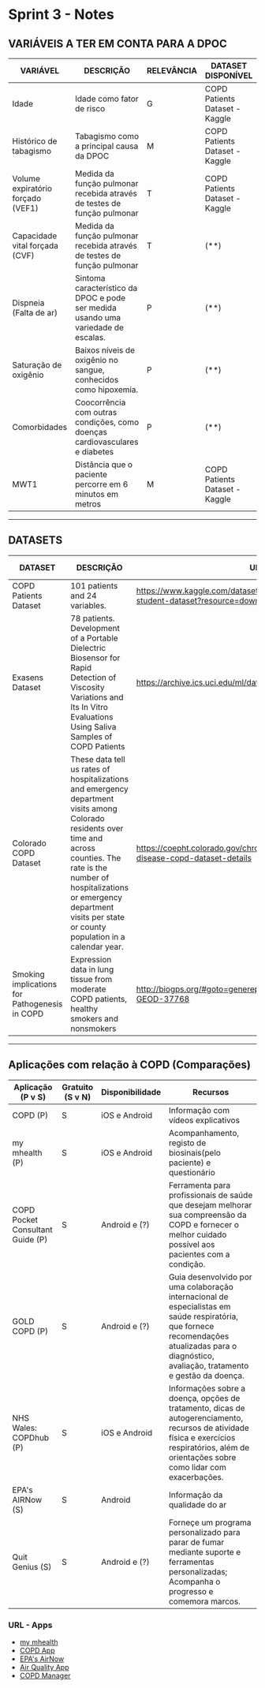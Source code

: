 # Sprint 3 - Notes 


## VARIÁVEIS A TER EM CONTA PARA A DPOC

VARIÁVEL                              | DESCRIÇÃO                                                                         | RELEVÂNCIA | DATASET DISPONÍVEL
---------------------------------     | --------------------------------------------------------------------------------- | ---------- | ------------------
Idade                                 | Idade como fator de risco                                                         | G          | COPD Patients Dataset - Kaggle
Histórico de tabagismo                | Tabagismo como a principal causa da DPOC                                          | M          | COPD Patients Dataset - Kaggle
Volume expiratório forçado (VEF1)     | Medida da função pulmonar recebida através de testes de função pulmonar           | T          | COPD Patients Dataset - Kaggle
Capacidade vital forçada (CVF)        | Medida da função pulmonar recebida através de testes de função pulmonar           | T          | (**)
Dispneia (Falta de ar)                | Sintoma característico da DPOC e pode ser medida usando uma variedade de escalas. | P          | (**)
Saturação de oxigênio                 | Baixos níveis de oxigênio no sangue, conhecidos como hipoxemia.                   | P          | (**)
Comorbidades                          | Coocorrência com outras condições, como doenças cardiovasculares e diabetes       | P          | (**)
MWT1                                  | Distância que o paciente percorre em 6 minutos em metros                          | M          | COPD Patients Dataset - Kaggle

-------------------------------
## DATASETS

DATASET               | DESCRIÇÃO                       | URL                                                                                    | TIPOS DE APLICAÇÃO 
----------------------|-------------------------------- | -------------------------------------------------------------------------------------- | ------------------
COPD Patients Dataset |  101 patients and 24 variables. | https://www.kaggle.com/datasets/prakharrathi25/copd-student-dataset?resource=download  | M
Exasens Dataset                                 | 78 patients. Development of a Portable Dielectric Biosensor for Rapid Detection of Viscosity Variations and Its In Vitro Evaluations Using Saliva Samples of COPD Patients                        | https://archive.ics.uci.edu/ml/datasets/Exasens | M , P
Colorado COPD Dataset                           | These data tell us rates of hospitalizations and emergency department visits among Colorado residents over time and across counties. The rate is the number of hospitalizations or emergency department visits per state or county population in a calendar year.    |  https://coepht.colorado.gov/chronic-obstructive-pulmonary-disease-copd-dataset-details   |      G
Smoking implications for Pathogenesis in COPD   | Expression data in lung tissue from moderate COPD patients, healthy smokers and nonsmokers   | http://biogps.org/#goto=genereport&id=1017&show_dataset=E-GEOD-37768 | P, T



-------------------------------
## Aplicações com relação à COPD (Comparações)

Aplicação (P v S)          | Gratuito (S v N) | Disponibilidade |  Recursos
--------------------- | ---------------- | --------------- | -------------------
COPD (P)                 | S                | iOS e Android   | Informação com vídeos explicativos
my mhealth (P)            | S                | iOS e Android   | Acompanhamento, registo de biosinais(pelo paciente) e questionário
COPD Pocket Consultant Guide (P) | S                 |  Android e (?)            |  Ferramenta para profissionais de saúde que desejam melhorar sua compreensão da COPD e fornecer o melhor cuidado possível aos pacientes com a condição.
GOLD COPD (P) |  S | Android e (?) | Guia desenvolvido por uma colaboração internacional de especialistas em saúde respiratória, que fornece recomendações atualizadas para o diagnóstico, avaliação, tratamento e gestão da doença.
NHS Wales: COPDhub (P) | S | iOS e Android | Informações sobre a doença, opções de tratamento, dicas de autogerenciamento, recursos de atividade física e exercícios respiratórios, além de orientações sobre como lidar com exacerbações.
EPA's AIRNow (S)         |S                 | Android         | Informação da qualidade do ar
Quit Genius (S) | S | Android e (?) | Forneçe um programa personalizado para parar de fumar mediante suporte e ferramentas personalizadas; Acompanha o progresso e comemora marcos.



### URL - Apps
* [my mhealth](https://mymhealth-email-resources.s3.eu-west-2.amazonaws.com/media/copd/myCOPD+-+Short+Patient+Video+-+MYMC-%5B0009%5D%5BMAR%5D%5B20%5D.mp4)
* [COPD App](https://play.google.com/store/apps/details?id=com.focusmedica.ud.copd&hl=pt_PT)
* [EPA's AirNow](https://play.google.com/store/apps/details?id=com.saic.airnow&hl=en&gl=US&pli=1)
* [Air Quality App](https://apps.apple.com/us/app/air-quality-app-breezometer/id989623380)
* [COPD Manager](https://apps.apple.com/us/app/copd-manager/id875482616?platform=iphone)

